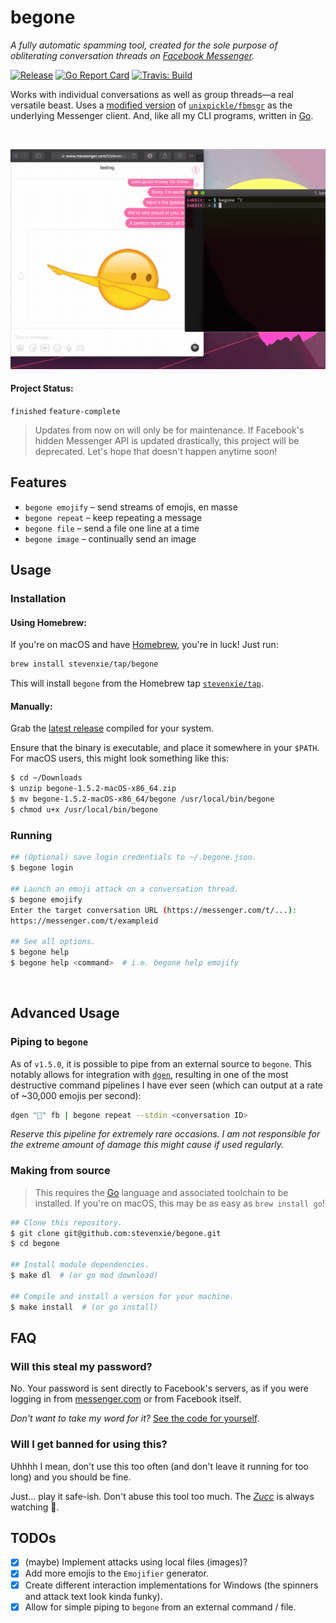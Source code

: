 # begone

_A fully automatic spamming tool, created for the sole purpose of obliterating
conversation threads on [Facebook Messenger](https://messenger.com)._

[![Release][release-img]][release]
[![Go Report Card][grp-img]][grp]
[![Travis: Build][travis-img]][travis]

Works with individual conversations as well as group threads—a real versatile
beast. Uses a [modified version](https://github.com/stevenxie/fbmsgr) of
[`unixpickle/fbmsgr`](https://github.com/unixpickle/fbmsgr) as the underlying
Messenger client. And, like all my CLI programs, written in
[Go](https://golang.org).

<br />
<p align="center">
  <img src="./.github/demo.gif" width=600>
</p>

#### Project Status:

`finished` `feature-complete`

> Updates from now on will only be for maintenance. If Facebook's hidden
> Messenger API is updated drastically, this project will be deprecated. Let's
> hope that doesn't happen anytime soon!

## Features

- `begone emojify` – send streams of emojis, en masse
- `begone repeat` – keep repeating a message
- `begone file` – send a file one line at a time
- `begone image` – continually send an image

## Usage

### Installation

#### Using Homebrew:

If you're on macOS and have [Homebrew](https://brew.sh), you're in luck! Just
run:

```bash
brew install stevenxie/tap/begone
```

This will install `begone` from the Homebrew tap
[`stevenxie/tap`](https://github.com/stevenxie/homebrew-tap).

#### Manually:

Grab the [latest release](https://github.com/stevenxie/begone/releases) compiled
for your system.

Ensure that the binary is executable, and place it somewhere in your `$PATH`.
For macOS users, this might look something like this:

```bash
$ cd ~/Downloads
$ unzip begone-1.5.2-macOS-x86_64.zip
$ mv begone-1.5.2-macOS-x86_64/begone /usr/local/bin/begone
$ chmod u+x /usr/local/bin/begone
```

### Running

```bash
## (Optional) save login credentials to ~/.begone.json.
$ begone login

## Launch an emoji attack on a conversation thread.
$ begone emojify
Enter the target conversation URL (https://messenger.com/t/...):
https://messenger.com/t/exampleid

## See all options.
$ begone help
$ begone help <command>  # i.e. begone help emojify
```

<br />

## Advanced Usage

### Piping to `begone`

As of `v1.5.0`, it is possible to pipe from an external source to `begone`. This
notably allows for integration with [`dgen`](https://github.com/stevenxie/dgen),
resulting in one of the most destructive command pipelines I have ever seen (which can
output at a rate of ~30,000 emojis per second):

```bash
dgen "👅" fb | begone repeat --stdin <conversation ID>
```

_Reserve this pipeline for extremely rare occasions. I am not responsible for
the extreme amount of damage this might cause if used regularly._

### Making from source

> This requires the [Go](https://golang.org) language and associated toolchain
> to be installed. If you're on macOS, this may be as easy as
> `brew install go`!

```bash
## Clone this repository.
$ git clone git@github.com:stevenxie/begone.git
$ cd begone

## Install module dependencies.
$ make dl  # (or go mod download)

## Compile and install a version for your machine.
$ make install  # (or go install)
```

## FAQ

### Will this steal my password?

No. Your password is sent directly to Facebook's servers, as if you were logging
in from [messenger.com](https://www.messenger.com) or from Facebook itself.

_Don't want to take my word for it?_
[See the code for yourself](https://github.com/stevenxie/fbmsgr/blob/27295a7d480147bdf80f88f01ac9d0fc4b4dffba/auth.go#L76).

### Will I get banned for using this?

Uhhhh I mean, don't use this too often (and don't leave it running for too long)
and you should be fine.

Just... play it safe-ish. Don't abuse this tool too much. The
[_Zucc_](https://www.urbandictionary.com/define.php?term=The%20Zucc) is
always watching 👀.

## TODOs

- [x] (maybe) Implement attacks using local files (images)?
- [x] Add more emojis to the `Emojifier` generator.
- [x] Create different interaction implementations for Windows (the spinners
      and attack text look kinda funky).
- [x] Allow for simple piping to `begone` from an external command / file.

[grp]: https://goreportcard.com/report/github.com/stevenxie/begone
[grp-img]: https://goreportcard.com/badge/github.com/stevenxie/begone
[release]: https://github.com/stevenxie/begone/releases
[release-img]: https://img.shields.io/github/release/stevenxie/begone.svg
[travis]: https://travis-ci.com/stevenxie/begone
[travis-img]: https://travis-ci.com/stevenxie/begone.svg?branch=master
